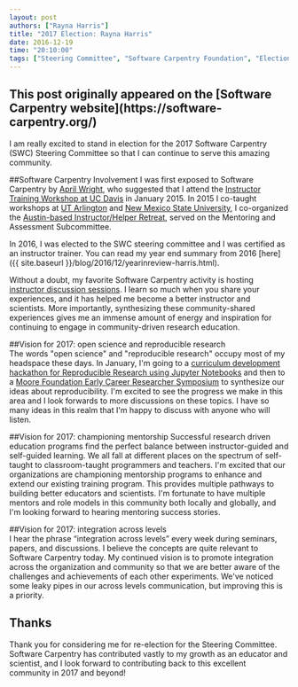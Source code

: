 ```yaml
---
layout: post
authors: ["Rayna Harris"]
title: "2017 Election: Rayna Harris"
date: 2016-12-19
time: "20:10:00"
tags: ["Steering Committee", "Software Carpentry Foundation", "Election 2017", "Software Carpentry"]
---
```


<h2>This post originally appeared on the [Software Carpentry website](https://software-carpentry.org/)</h2>
I am really excited to stand in election for the 2017 Software Carpentry (SWC) Steering Committee so that I can continue to serve this amazing community.

##Software Carpentry Involvement
I was first exposed to Software Carpentry by [April Wright](http://wrightaprilm.github.io/), who suggested that I attend the [Instructor Training Workshop at UC Davis](http://ivory.idyll.org/blog/2014-davis-swc-training.html) in January 2015. In 2015 I co-taught workshops at [UT Arlington](https://naupaka.github.io/2015-04-18-UT-Arlington/) and [New Mexico State
University](https://jarthurgross.github.io/2015-08-13-nmsu/), I co-organized the [Austin-based Instructor/Helper Retreat](https://etherpad.wikimedia.org/p/swc-instructor-retreat-2015-austin), served on the Mentoring and Assessment Subcommittee. 

In 2016, I was elected to the SWC steering committee and I was certified as an instructor trainer. You can read my year end summary from 2016 [here]({{ site.baseurl }}/blog/2016/12/yearinreview-harris.html). 

Without a doubt, my favorite Software Carpentry activity is hosting [instructor discussion sessions](http://pad.software-carpentry.org/instructor-discussion). I learn so much when you share your experiences, and it has helped me become a better instructor and scientists. More importantly, synthesizing these community-shared experiences gives me an immense amount of energy and inspiration for continuing to engage in community-driven research education. 

##Vision for 2017: open science and reproducible research  
The words "open science" and "reproducible research" occupy most of my headspace these days. In January, I'm going to a [curriculum development hackathon for Reproducible Research using Jupyter Notebooks](https://github.com/Reproducible-Science-Curriculum/RR-Jupyter-Hackathon-Jan-2016/blob/master/Call-for-participation.md) and then to a [Moore Foundation Early Career Researcher Symposium](https://github.com/DDD-Moore/early-career-hawaii/blob/master/README.md) to synthesize our ideas about reproducibility. I'm excited to see the progress we make in this area and I look forwards to more discussions on these topics. I have so many ideas in this realm that I'm happy to discuss with anyone who will listen. 

##Vision for 2017: championing mentorship
Successful research driven education programs find the perfect balance between instructor-guided and self-guided learning. We all fall at different places on the spectrum of self-taught to classroom-taught programmers and teachers. I'm excited that our organizations are championing mentorship programs to enhance and extend our existing training program. This provides multiple pathways to building better educators and scientists. I'm fortunate to have multiple mentors and role models in this community both locally and globally, and I'm looking forward to hearing mentoring success stories.   

##Vision for 2017: integration across levels  
I hear the phrase “integration across levels” every week during seminars, papers, and discussions. I believe the concepts are quite relevant to Software Carpentry today. My continued vision is to promote integration across the organization and community so that we are better aware of the challenges and achievements of each other experiments. We've noticed some leaky pipes in our across levels communication, but improving this is a priority. 

## Thanks
Thank you for considering me for re-election for the Steering Committee. Software Carpentry has contributed vastly to my growth as an educator and scientist, and I look forward to contributing back to this excellent community in 2017 and beyond!
